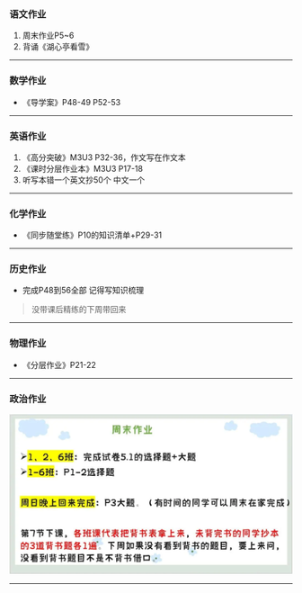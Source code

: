 ### 语文作业
1. 周末作业P5~6
2. 背诵《湖心亭看雪》
---

### 数学作业
- 《导学案》P48-49 P52-53
---

### 英语作业
1. 《高分突破》M3U3 P32-36，作文写在作文本
2. 《课时分层作业本》M3U3 P17-18
3. 听写本错一个英文抄50个 中文一个
---

### 化学作业
- 《同步随堂练》P10的知识清单+P29-31
---

### 历史作业
- 完成P48到56全部 记得写知识梳理
> 没带课后精练的下周带回来
---

### 物理作业
- 《分层作业》P21-22
---

### 政治作业
![hw](./_images/3p.webp)

---

